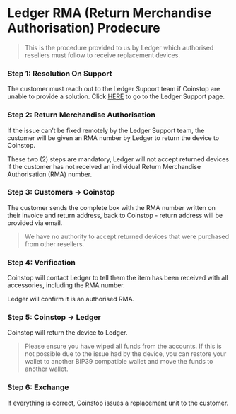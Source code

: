 # Ledger RMA (Return Merchandise Authorisation) Prodecure

>This is the procedure provided to us by Ledger which authorised resellers must follow to receive replacement devices.

### Step 1: **Resolution On Support**
    
The customer must reach out to the Ledger Support team if Coinstop are unable to provide a solution. Click [HERE](https://support.ledgerwallet.com/hc/en-us) to go to the Ledger Support page.
    
### Step 2: **Return Merchandise Authorisation**
    
If the issue can’t be fixed remotely by the Ledger Support team, the customer will be given an RMA number by Ledger to return the device to Coinstop.
    
These two (2) steps are mandatory, Ledger will not accept returned devices if the customer has not received an individual Return Merchandise Authorisation (RMA) number.
    
### Step 3: **Customers → Coinstop**
    
The customer sends the complete box with the RMA number written on their invoice and return address, back to Coinstop - return address will be provided via email.  
      
> We have no authority to accept returned devices that were purchased from other resellers.
    
### Step 4: **Verification**
    
Coinstop will contact Ledger to tell them the item has been received with all accessories, including the RMA number.  
      
Ledger will confirm it is an authorised RMA.
    
### Step 5: **Coinstop → Ledger**
    
Coinstop will return the device to Ledger.  

>Please ensure you have wiped all funds from the accounts. If this is not possible due to the issue had by the device, you can restore your wallet to another BIP39 compatible wallet and move the funds to another wallet.
    
### Step 6: **Exchange**
    
If everything is correct, Coinstop issues a replacement unit to the customer.

